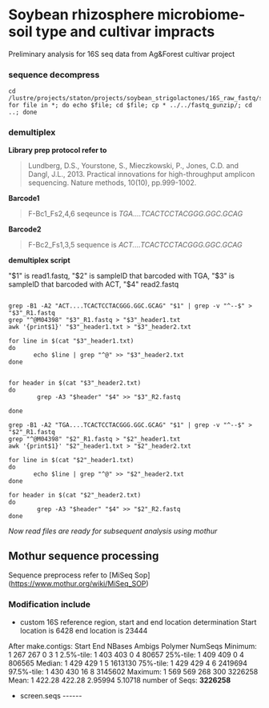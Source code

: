 # Soybean rhizosphere microbiome-soil type and cultivar impracts
Preliminary analysis for 16S seq data from Ag&amp;Forest cultivar project 


### sequence decompress

```
cd /lustre/projects/staton/projects/soybean_strigolactones/16S_raw_fastq/soybean_strigolactone_16S_03_02_2017
for file in *; do echo $file; cd $file; cp * ../../fastq_gunzip/; cd ..; done

```
### demultiplex 

**Library prep protocol refer to** 

>Lundberg, D.S., Yourstone, S., Mieczkowski, P., Jones, C.D. and Dangl, J.L., 2013. Practical innovations for high-throughput amplicon sequencing. Nature methods, 10(10), pp.999-1002.

**Barcode1**
>F-Bc1_Fs2,4,6 seqeunce is *TGA....TCACTCCTACGGG.GGC.GCAG*

**Barcode2**
>F-Bc2_Fs1,3,5 sequence is *ACT....TCACTCCTACGGG.GGC.GCAG*

**demultiplex script**

"$1" is read1.fastq, "$2" is sampleID that barcoded with TGA, "$3" is sampleID that barcoded with ACT, "$4" read2.fastq

```

grep -B1 -A2 "ACT....TCACTCCTACGGG.GGC.GCAG" "$1" | grep -v "^--$" > "$3"_R1.fastq
grep "^@M04398" "$3"_R1.fastq > "$3"_header1.txt
awk '{print$1}' "$3"_header1.txt > "$3"_header2.txt

for line in $(cat "$3"_header1.txt)
do
       echo $line | grep "^@" >> "$3"_header2.txt
done


for header in $(cat "$3"_header2.txt)
do
        grep -A3 "$header" "$4" >> "$3"_R2.fastq

done

grep -B1 -A2 "TGA....TCACTCCTACGGG.GGC.GCAG" "$1" | grep -v "^--$" > "$2"_R1.fastq
grep "^@M04398" "$2"_R1.fastq > "$2"_header1.txt
awk '{print$1}' "$2"_header1.txt > "$2"_header2.txt

for line in $(cat "$2"_header1.txt)
do
       echo $line | grep "^@" >> "$2"_header2.txt
done

for header in $(cat "$2"_header2.txt)
do
        grep -A3 "$header" "$4" >> "$2"_R2.fastq
done

```

*Now read files are ready for subsequent analysis using mothur*

## Mothur sequence processing ##

Sequence preprocess refer to [MiSeq Sop] (https://www.mothur.org/wiki/MiSeq_SOP)

### Modification include ###
- custom 16S reference region, start and end location determination
  Start location is 6428 end location is 23444

After make.contigs:
 Start   End     NBases  Ambigs  Polymer NumSeqs
Minimum:        1       267     267     0       3       1
2.5%-tile:      1       403     403     0       4       80657
25%-tile:       1       409     409     0       4       806565
Median:         1       429     429     1       5       1613130
75%-tile:       1       429     429     4       6       2419694
97.5%-tile:     1       430     430     16      8       3145602
Maximum:        1       569     569     268     300     3226258
Mean:   1       422.28  422.28  2.95994 5.10718
number of Seqs:      **3226258**


- screen.seqs ------







